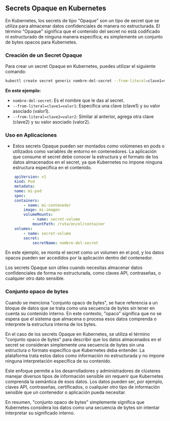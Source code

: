 ## Secrets Opaque en Kubernetes

En Kubernetes, los secrets de tipo "Opaque" son un tipo de secret que se utiliza para almacenar datos confidenciales de manera no estructurada. El término "Opaque" significa que el contenido del secret no está codificado ni estructurado de ninguna manera específica; es simplemente un conjunto de bytes opacos para Kubernetes.

### Creación de un Secret Opaque

Para crear un secret Opaque en Kubernetes, puedes utilizar el siguiente comando:

```bash
kubectl create secret generic nombre-del-secret --from-literal=clave1=valor1 --from-literal=clave2=valor2
```

**En este ejemplo:**

- `nombre-del-secret`: Es el nombre que le das al secret.
- `--from-literal=clave1=valor1`: Especifica una clave (clave1) y su valor asociado (valor1).
- `--from-literal=clave2=valor2`: Similar al anterior, agrega otra clave (clave2) y su valor asociado (valor2).

### Uso en Aplicaciones

* Estos secrets Opaque pueden ser montados como volúmenes en pods o utilizados como variables de entorno en contenedores. La aplicación que consume el secret debe conocer la estructura y el formato de los datos almacenados en el secret, ya que Kubernetes no impone ninguna estructura específica en el contenido.

```yaml
    apiVersion: v1
    kind: Pod
    metadata:
    name: mi-pod
    spec:
    containers:
        - name: mi-contenedor
        image: mi-imagen
        volumeMounts:
            - name: secret-volume
            mountPath: /ruta/en/el/container
    volumes:
        - name: secret-volume
        secret:
            secretName: nombre-del-secret
```

En este ejemplo, se monta el secret como un volumen en el pod, y los datos opacos pueden ser accedidos por la aplicación dentro del contenedor.

Los secrets Opaque son útiles cuando necesitas almacenar datos confidenciales de forma no estructurada, como claves API, contraseñas, o cualquier otro dato sensible.

### Conjunto opaco de bytes

Cuando se menciona "conjunto opaco de bytes", se hace referencia a un bloque de datos que se trata como una secuencia de bytes sin tener en cuenta su contenido interno. En este contexto, "opaco" significa que no se espera que el sistema que almacena o procesa esos datos comprenda o interprete la estructura interna de los bytes.

En el caso de los secrets Opaque en Kubernetes, se utiliza el término "conjunto opaco de bytes" para describir que los datos almacenados en el secret se consideran simplemente una secuencia de bytes sin una estructura o formato específico que Kubernetes deba entender. La plataforma trata estos datos como información no estructurada y no impone ninguna interpretación específica de su contenido.

Este enfoque permite a los desarrolladores y administradores de clústeres manejar diversos tipos de información sensible sin requerir que Kubernetes comprenda la semántica de esos datos. Los datos pueden ser, por ejemplo, claves API, contraseñas, certificados, o cualquier otro tipo de información sensible que un contenedor o aplicación pueda necesitar.

En resumen, "conjunto opaco de bytes" simplemente significa que Kubernetes considera los datos como una secuencia de bytes sin intentar interpretar su significado interno.